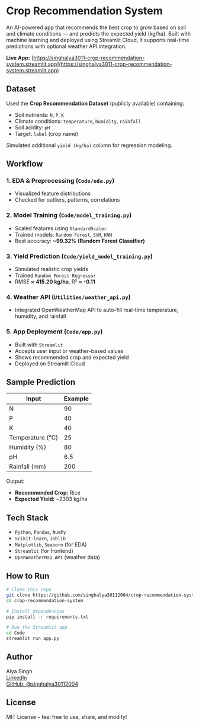 # Crop Recommendation System

An AI-powered app that recommends the best crop to grow based on soil and climate conditions — and predicts the expected yield (kg/ha). Built with machine learning and deployed using Streamlit Cloud, it supports real-time predictions with optional weather API integration.

**Live App:** [https://singhalya3011-crop-recommendation-system.streamlit.app](https://singhalya3011-crop-recommendation-system.streamlit.app)


## Dataset

Used the **Crop Recommendation Dataset** (publicly available) containing:
- Soil nutrients: `N`, `P`, `K`
- Climate conditions: `temperature`, `humidity`, `rainfall`
- Soil acidity: `pH`
- Target: `label` (crop name)

Simulated additional `yield (kg/ha)` column for regression modeling.


## Workflow

### 1. EDA & Preprocessing (`Code/eda.py`)
- Visualized feature distributions
- Checked for outliers, patterns, correlations

### 2. Model Training (`Code/model_training.py`)
- Scaled features using `StandardScaler`
- Trained models: `Random Forest`, `SVM`, `KNN`
- Best accuracy: **~99.32% (Random Forest Classifier)**

### 3. Yield Prediction (`Code/yield_model_training.py`)
- Simulated realistic crop yields
- Trained `Random Forest Regressor`
- RMSE ≈ **415.20 kg/ha**, R² ≈ **-0.11**

### 4. Weather API (`Utilities/weather_api.py`)
- Integrated OpenWeatherMap API to auto-fill real-time temperature, humidity, and rainfall

### 5. App Deployment (`Code/app.py`)
- Built with `Streamlit`
- Accepts user input or weather-based values
- Shows recommended crop and expected yield
- Deployed on Streamlit Cloud


## Sample Prediction

|       Input      | Example |
|------------------|---------|
| N                | 90      |
| P                | 40      |
| K                | 40      |
| Temperature (°C) | 25      |
| Humidity (%)     | 80      |
| pH               | 6.5     |
| Rainfall (mm)    | 200     |

Output:
- **Recommended Crop:** Rice  
- **Expected Yield:** ~2303 kg/ha


## Tech Stack

- `Python`, `Pandas`, `NumPy`
- `Scikit-learn`, `Joblib`
- `Matplotlib`, `Seaborn` (for EDA)
- `Streamlit` (for frontend)
- `OpenWeatherMap API` (weather data)


## How to Run

```bash
# Clone this repo
git clone https://github.com/singhalya30112004/crop-recommendation-system
cd crop-recommendation-system

# Install dependencies
pip install -r requirements.txt

# Run the Streamlit app
cd Code
streamlit run app.py
```

## Author

Alya Singh  
[LinkedIn](https://www.linkedin.com/in/alya-singh/)  
[GitHub: @singhalya30112004](https://github.com/singhalya30112004)


## License
MIT License – feel free to use, share, and modify!
